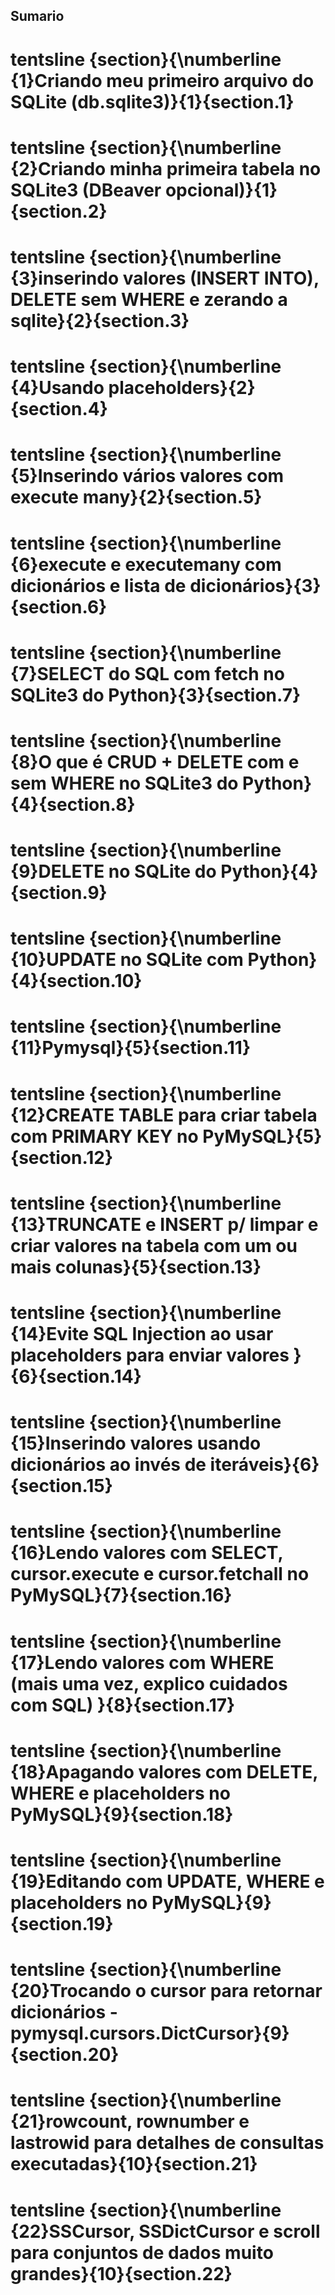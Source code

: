 ## Sumario

# tentsline {section}{\numberline {1}Criando meu primeiro arquivo do SQLite (db.sqlite3)}{1}{section.1}

# tentsline {section}{\numberline {2}Criando minha primeira tabela no SQLite3 (DBeaver opcional)}{1}{section.2}

# tentsline {section}{\numberline {3}inserindo valores (INSERT INTO), DELETE sem WHERE e zerando a sqlite}{2}{section.3}

# tentsline {section}{\numberline {4}Usando placeholders}{2}{section.4}

# tentsline {section}{\numberline {5}Inserindo vários valores com execute many}{2}{section.5}

# tentsline {section}{\numberline {6}execute e executemany com dicionários e lista de dicionários}{3}{section.6}

# tentsline {section}{\numberline {7}SELECT do SQL com fetch no SQLite3 do Python}{3}{section.7}

# tentsline {section}{\numberline {8}O que é CRUD + DELETE com e sem WHERE no SQLite3 do Python}{4}{section.8}

# tentsline {section}{\numberline {9}DELETE no SQLite do Python}{4}{section.9}

# tentsline {section}{\numberline {10}UPDATE no SQLite com Python}{4}{section.10}

# tentsline {section}{\numberline {11}Pymysql}{5}{section.11}

# tentsline {section}{\numberline {12}CREATE TABLE para criar tabela com PRIMARY KEY no PyMySQL}{5}{section.12}

# tentsline {section}{\numberline {13}TRUNCATE e INSERT p/ limpar e criar valores na tabela com um ou mais colunas}{5}{section.13}

# tentsline {section}{\numberline {14}Evite SQL Injection ao usar placeholders para enviar valores }{6}{section.14}

# tentsline {section}{\numberline {15}Inserindo valores usando dicionários ao invés de iteráveis}{6}{section.15}

# tentsline {section}{\numberline {16}Lendo valores com SELECT, cursor.execute e cursor.fetchall no PyMySQL}{7}{section.16}

# tentsline {section}{\numberline {17}Lendo valores com WHERE (mais uma vez, explico cuidados com SQL) }{8}{section.17}

# tentsline {section}{\numberline {18}Apagando valores com DELETE, WHERE e placeholders no PyMySQL}{9}{section.18}

# tentsline {section}{\numberline {19}Editando com UPDATE, WHERE e placeholders no PyMySQL}{9}{section.19}

# tentsline {section}{\numberline {20}Trocando o cursor para retornar dicionários - pymysql.cursors.DictCursor}{9}{section.20}

# tentsline {section}{\numberline {21}rowcount, rownumber e lastrowid para detalhes de consultas executadas}{10}{section.21}

# tentsline {section}{\numberline {22}SSCursor, SSDictCursor e scroll para conjuntos de dados muito grandes}{10}{section.22}

